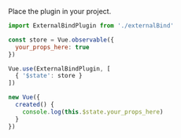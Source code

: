 Place the plugin in your project.

```js
import ExternalBindPlugin from './externalBind'

const store = Vue.observable({
  your_props_here: true
})

Vue.use(ExternalBindPlugin, [
  { '$state': store }
])

new Vue({
  created() {
    console.log(this.$state.your_props_here)
  }
})
```